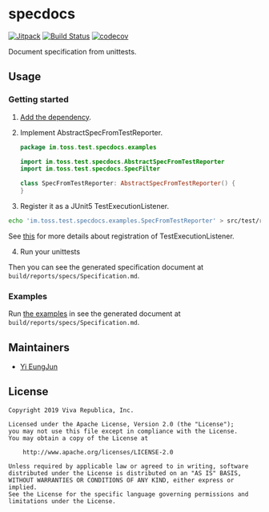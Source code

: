# specdocs

[![Jitpack](https://jitpack.io/v/toss/specdocs.svg)](https://jitpack.io/#toss/specdocs)
[![Build Status](https://travis-ci.org/toss/specdocs.svg?branch=master)](https://travis-ci.org/toss/specdocs)
[![codecov](https://codecov.io/gh/toss/specdocs/branch/master/graph/badge.svg)](https://codecov.io/gh/toss/specdocs)

Document specification from unittests.

## Usage

### Getting started

1. [Add the dependency](https://jitpack.io/#toss/specdocs).

2. Implement AbstractSpecFromTestReporter.

    ```kotlin
    package im.toss.test.specdocs.examples

    import im.toss.test.specdocs.AbstractSpecFromTestReporter
    import im.toss.test.specdocs.SpecFilter

    class SpecFromTestReporter: AbstractSpecFromTestReporter() {
    }
    ```

3. Register it as a JUnit5 TestExecutionListener.

```bash
echo 'im.toss.test.specdocs.examples.SpecFromTestReporter' > src/test/resources/META-INF/services/org.junit.platform.launcher.TestExecutionListener

```

See [this](https://junit.org/junit5/docs/current/user-guide/#launcher-api-listeners-custom) for more details about registration of TestExecutionListener.

4. Run your unittests

Then you can see the generated specification document at `build/reports/specs/Specification.md`.

### Examples

Run [the examples](./src/test/kotlin/im/toss/specdocs/examples) in see the generated document at `build/reports/specs/Specification.md`.

## Maintainers

* [Yi EungJun](https://github.com/eungjun-yi)

## License

    Copyright 2019 Viva Republica, Inc.

    Licensed under the Apache License, Version 2.0 (the "License");
    you may not use this file except in compliance with the License.
    You may obtain a copy of the License at

        http://www.apache.org/licenses/LICENSE-2.0

    Unless required by applicable law or agreed to in writing, software
    distributed under the License is distributed on an "AS IS" BASIS,
    WITHOUT WARRANTIES OR CONDITIONS OF ANY KIND, either express or implied.
    See the License for the specific language governing permissions and
    limitations under the License.

